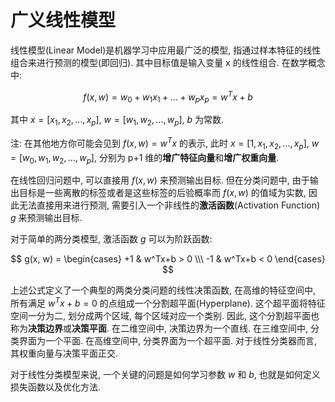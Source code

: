 # 广义线性模型

线性模型(Linear Model)是机器学习中应用最广泛的模型, 指通过样本特征的线性组合来进行预测的模型(即回归). 其中目标值是输入变量 x 的线性组合. 在数学概念中:

$$
f(x, w) = w_0 + w_1x_1 + ... + w_px_p = w^Tx + b
$$

其中 $x=[x_1, x_2, ..., x_p]$, $w=[w_1, w_2, ..., w_p]$, $b$ 为常数.

注: 在其他地方你可能会见到 $f(x, w) = w^Tx$ 的表示, 此时 $x=[1, x_1, x_2, ..., x_p]$, $w=[w_0, w_1, w_2, ..., w_p]$, 分别为 p+1 维的**增广特征向量**和**增广权重向量**.

在线性回归问题中, 可以直接用 $f(x, w)$ 来预测输出目标. 但在分类问题中, 由于输出目标是一些离散的标签或者是这些标签的后验概率而 $f(x, w)$ 的值域为实数, 因此无法直接用来进行预测, 需要引入一个非线性的**激活函数**(Activation Function) $g$ 来预测输出目标.

对于简单的两分类模型, 激活函数 $g$ 可以为阶跃函数:

$$
g(x, w) = 
\begin{cases}
    +1 & w^Tx+b > 0 \\\
    -1 & w^Tx+b < 0
\end{cases}
$$

上述公式定义了一个典型的两类分类问题的线性决策函数, 在高维的特征空间中, 所有满足 $w^Tx+b=0$ 的点组成一个分割超平面(Hyperplane). 这个超平面将特征空间一分为二, 划分成两个区域, 每个区域对应一个类别. 因此, 这个分割超平面也称为**决策边界**或**决策平面**. 在二维空间中, 决策边界为一个直线. 在三维空间中, 分类界面为一个平面. 在高维空间中, 分类界面为一个超平面. 对于线性分类器而言, 其权重向量与决策平面正交.

对于线性分类模型来说, 一个关键的问题是如何学习参数 $w$ 和 $b$, 也就是如何定义损失函数以及优化方法.
